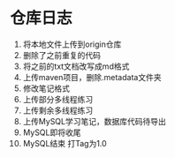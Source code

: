 # 仓库日志 #
1. 将本地文件上传到origin仓库
2. 删除了之前重复的代码
3. 将之前的txt文档改写成md格式
4. 上传maven项目，删除.metadata文件夹
5. 修改笔记格式
6. 上传部分多线程练习
7. 上传剩余多线程练习
8. 上传MySQL学习笔记，数据库代码待导出
9. MySQL即将收尾
10. MySQL结束 打Tag为1.0
